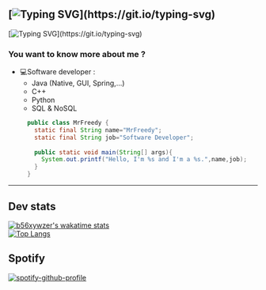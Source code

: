 ## [![Typing SVG](https://readme-typing-svg.herokuapp.com?font=Jost&size=30&pause=1000&color=F7F7F7&background=FFFFFF00&width=700&lines=Hello+I'm+Arthur+%F0%9F%91%8B+!)](https://git.io/typing-svg)
</p>

[![Typing SVG](https://readme-typing-svg.herokuapp.com?font=Jost&size=30&pause=1000&color=2C9AF7&background=FFFFFF00&width=700&lines=I'm+a+french+Java+developer.)](https://git.io/typing-svg)
### You want to know more about me ?

* 💻Software developer :
    - Java (Native, GUI, Spring,...)
    - C++
    - Python
    - SQL & NoSQL
  ```java
    public class MrFreedy {
      static final String name="MrFreedy";
      static final String job="Software Developer";
      
      public static void main(String[] args){
        System.out.printf("Hello, I'm %s and I'm a %s.",name,job);
      } 
    }
  ```
***

## Dev stats
[![b56xywzer's wakatime stats](https://github-readme-stats.vercel.app/api/wakatime?username=mrfreedy_tls)](https://github.com/anuraghazra/github-readme-stats)<br>
[![Top Langs](https://github-readme-stats.vercel.app/api/top-langs/?username=mrfreedy&layout=compact)](https://github.com/anuraghazra/github-readme-stats)

## Spotify
[![spotify-github-profile](https://spotify-github-profile.vercel.app/api/view?uid=mrfreedy&cover_image=true&theme=default&show_offline=true&bar_color=53b14f&bar_color_cover=true)](https://github.com/kittinan/spotify-github-profile)
